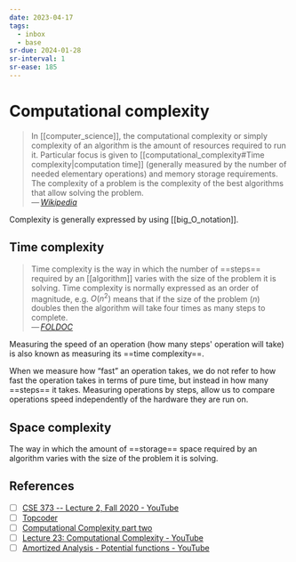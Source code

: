 ```yaml
---
date: 2023-04-17
tags:
  - inbox
  - base
sr-due: 2024-01-28
sr-interval: 1
sr-ease: 185
---
```


# Computational complexity

> In [[computer_science]], the computational complexity or simply complexity of
> an algorithm is the amount of resources required to run it. Particular focus
> is given to [[computational_complexity#Time complexity|computation time]]
> (generally measured by the number of needed elementary operations) and memory
> storage requirements. The complexity of a problem is the complexity of the
> best algorithms that allow solving the problem.\
> — <cite>[Wikipedia](https://en.wikipedia.org/wiki/Computational_complexity)</cite>

Complexity is generally expressed by using [[big_O_notation]].

## Time complexity

> Time complexity is the way in which the number of ==steps== required by an
> [[algorithm]] varies with the size of the problem it is solving. Time
> complexity is normally expressed as an order of magnitude, e.g. $O(n^2)$ means
> that if the size of the problem ($n$) doubles then the algorithm will take
> four times as many steps to complete.\
> — <cite>[FOLDOC](https://foldoc.org/time%20complexity)</cite>

Measuring the speed of an operation (how many steps' operation will take) is
also known as measuring its ==time complexity==.
<!--SR:!2023-07-20,7,210-->

When we measure how “fast” an operation takes, we do not refer to how fast the
operation takes in terms of pure time, but instead in how many ==steps== it
takes. Measuring operations by steps, allow us to compare operations speed
independently of the hardware they are run on.
<!--SR:!2023-07-22,3,258-->

## Space complexity

The way in which the amount of ==storage== space required by an algorithm varies
with the size of the problem it is solving.

## References

- [ ] [CSE 373 -- Lecture 2, Fall 2020 - YouTube](https://www.youtube.com/watch?v=z1mkCe3kVUA&t=2054s)
- [ ] [Topcoder](https://www.topcoder.com/thrive/articles/Computational%20Complexity%20part%20one)
- [ ] [Computational Complexity part two](https://www.topcoder.com/thrive/articles/Computational%20Complexity%20part%20two)
- [ ] [Lecture 23: Computational Complexity - YouTube](https://www.youtube.com/watch?v=moPtwq_cVH8&list=PLUl4u3cNGP61Oq3tWYp6V_F-5jb5L2iHb&index=25)
- [ ] [Amortized Analysis - Potential functions - YouTube](https://www.youtube.com/watch?v=B3SpQZaAZP4)
